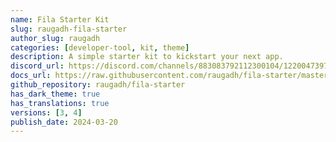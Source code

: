 ```yaml
---
name: Fila Starter Kit
slug: raugadh-fila-starter
author_slug: raugadh
categories: [developer-tool, kit, theme]
description: A simple starter kit to kickstart your next app.
discord_url: https://discord.com/channels/883083792112300104/1220047397510451320
docs_url: https://raw.githubusercontent.com/raugadh/fila-starter/master/README.md
github_repository: raugadh/fila-starter
has_dark_theme: true
has_translations: true
versions: [3, 4]
publish_date: 2024-03-20
---
```

